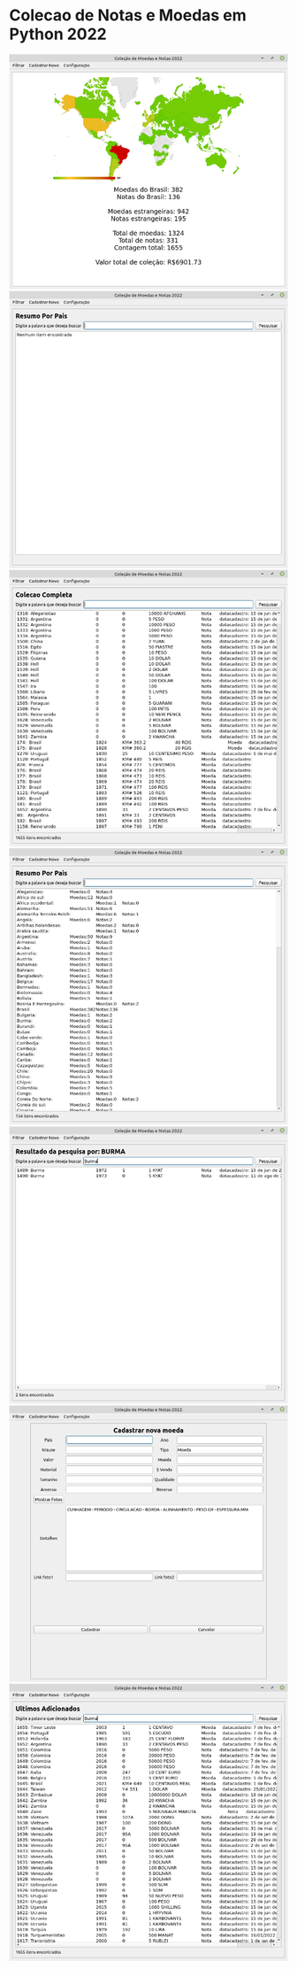 # Colecao de Notas e Moedas em Python 2022

![](https://github.com/chriscoliveira/python_notas_e_moedas_colecao/blob/master/imagens/tela1.png?raw=true)
![](https://github.com/chriscoliveira/python_notas_e_moedas_colecao/blob/master/imagens/tela2.png?raw=true)
![](https://github.com/chriscoliveira/python_notas_e_moedas_colecao/blob/master/imagens/tela3.png?raw=true)
![](https://github.com/chriscoliveira/python_notas_e_moedas_colecao/blob/master/imagens/tela4.png?raw=true)
![](https://github.com/chriscoliveira/python_notas_e_moedas_colecao/blob/master/imagens/tela5.png?raw=true)
![](https://github.com/chriscoliveira/python_notas_e_moedas_colecao/blob/master/imagens/tela6.png?raw=true)
![](https://github.com/chriscoliveira/python_notas_e_moedas_colecao/blob/master/imagens/tela7.png?raw=true)